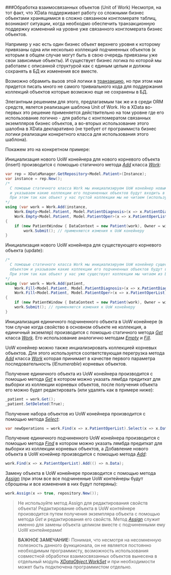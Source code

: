 ###Обработка взаимосвязанных объектов (Unit of Work)
Несмотря, на тот факт, что XData поддерживает работу со сложными бизнес объектами хранящимися в сложно связанном конгломерате таблиц, возникают ситуации, когда необходмо обеспечить транзакционную поддержку изменений на уровне уже связанного конгломерата бизнес объектов. 

Например у нас есть один бизнес объект верхнего уровня к которому привязаны одна или несколько коллекций подчиненных объектов (к которым в общем случае могут быть в свою очередь привязаны уже свои зависимые объекты). И существует бизнес логика по которой мы работаем с описанной структурой как с единым целым и должны сохранять в БД их изменения все вместе.

Возможно обрамить вызов этой логики в [транзакцию](./tips_and_tricks.md#Управление-транзакциями), но при этом нам придется писать много не самого тривиального кода для поддержания коллекций объектов которые возможно еще не сохранены в БД.

Элегантным решением для этого, предлагаемым так же и в среди ORM средств, явлется реализация шаблона Unit of Work. Но в XData во-первых это решение применяется действительно на том уровне где его использование логично - для работы с конгломератом связанных экземпляров бизнес объектов, а во-вторых использование этого шалобна в XData декларативно (не требует от программиста бизнес логики реализации конкретного класса для использования этого шаблона).

Покажем это на конкретном примере:

Инициализация нового UoW конейнера для нового корневого объекта (insert) производится с помощью статичного метода [*Add*](https://htmlpreview.github.io/?https://raw.githubusercontent.com/mickfierte/XData/master/docs/doc/Contents/5/335.html) класса [*Work*](https://htmlpreview.github.io/?https://raw.githubusercontent.com/mickfierte/XData/master/docs/doc/Contents/5/323.html):
```csharp
var rep = XDataManager.GetRepository<Model.Patient>(Instance);
var instance = rep.New();
/* 
  С помошью статичного класса Work мы инициализируем UoW конейнер новым корневым объектом 
  и указываем какие коллекции его подчиненных объектов будут входить в UoW конейнер
  При этом так как объект у нас пустой коллекции мы не читаем (используем Work.Empty)
*/
using (var work = Work.Add(instance, 
    Work.Empty<Model.Patient, Model.PatientDiagnosis>(x => x.PatientDiagnosisList),
    Work.Empty<Model.Patient, Model.PatientOper>(x => x.PatientOperList)))
{
    if (new PatientWindow { DataContext = new Patient(work), Owner = window }.ShowDialog() == true)
        work.Submit(); // применяются измения к UoW конейнеру
}
```

Инициализация нового UoW конейнера для существующего корневого объекта (update):
```csharp
/* 
  С помошью статичного класса Work мы инициализируем UoW конейнер существующим корневым 
  объектом и указываем какие коллекции его подчиненных объектов будут входить в UoW конейнер
  При этом так как объект у нас уже существует коллекции мы читаем из БД (используем Work.Fill)
*/
using (var work = Work.Add(patient, 
    Work.Fill<Model.Patient, Model.PatientDiagnosis>(x => x.PatientDiagnosisList),
    Work.Fill<Model.Patient, Model.PatientOper>(x => x.PatientOperList)))
{
    if (new PatientWindow { DataContext = new Patient(work), Owner = window }.ShowDialog() != true) return;
    work.Submit(); // применяются измения к UoW конейнеру
}
```

Инициализация единичного подчиненного объекта в UoW конейнере (в том случае когда свойство в основном объекте не коллекция, а единичный экземляр) производится с помощью статичного метода [*Get*](https://htmlpreview.github.io/?https://raw.githubusercontent.com/mickfierte/XData/master/docs/doc/Contents/5/338.html) класса [*Work*](https://htmlpreview.github.io/?https://raw.githubusercontent.com/mickfierte/XData/master/docs/doc/Contents/5/323.html). Его использование аналогично методам [*Empty*](https://htmlpreview.github.io/?https://raw.githubusercontent.com/mickfierte/XData/master/docs/doc/Contents/5/336.html) и [*Fill*](https://htmlpreview.github.io/?https://raw.githubusercontent.com/mickfierte/XData/master/docs/doc/Contents/5/337.html).

UoW конейнер можно также инциализировать коллекцией корневых объектов. Для этого используется соответствующая перегрузка метода [*Add*](https://htmlpreview.github.io/?https://raw.githubusercontent.com/mickfierte/XData/master/docs/doc/Contents/5/340.html) класса [*Work*](https://htmlpreview.github.io/?https://raw.githubusercontent.com/mickfierte/XData/master/docs/doc/Contents/5/323.html) которая принимает в качестве первого параметра последовательность (*IEnumerable*) корневых объектов.

Получение единичного объекта из UoW конейнера производится с помощью метода [*Get*](https://htmlpreview.github.io/?https://raw.githubusercontent.com/mickfierte/XData/master/docs/doc/Contents/5/354.html) в котором можно указать лямбда предиткат для выборки из коллекции корневых объектов, после получения объекта его можно будет редактировать (или удалять как в примере ниже):
```csharp
_patient = work.Get();
_patient.SetDeleted(True);
```

Получение набора объектов из UoW конейнера производится с помощью метода [*Select*](https://htmlpreview.github.io/?https://raw.githubusercontent.com/mickfierte/XData/master/docs/doc/Contents/5/358.html):
```csharp
var newOperations = work.Find(x => x.PatientOperList).Select(x => x.Date > startDate);
```

Получение единичного подчиненного UoW конейнера производится с помощью метода [*Find*](https://htmlpreview.github.io/?https://raw.githubusercontent.com/mickfierte/XData/master/docs/doc/Contents/5/352.html) в котором можно указать лямбда предиткат для выборки из коллекции корневых объектов, а Добавление нового объекта в UoW конейнер производится с помощью метода [*Add*](https://htmlpreview.github.io/?https://raw.githubusercontent.com/mickfierte/XData/master/docs/doc/Contents/5/348.html):
```csharp
work.Find(x => x.PatientOperList).Add(() => n.Data);
```

Замену объекта в UoW конейнере производится с помощью метода [*Assign*](https://htmlpreview.github.io/?https://raw.githubusercontent.com/mickfierte/XData/master/docs/doc/Contents/5/350.html) (при этом все все подчиненные UoW контейнеры будут сброшены и все изменения в них будут потеряны):
```csharp
work.Assign(x => true, repository.New());
```

>Не используйте метод Assign для редактирования свойств объекта! Редактирование объекта в UoW контейнере производится путем получения экземпляра объекта с помощью метода *Get* и редактирования его свойств. Метод [*Assign*](https://htmlpreview.github.io/?https://raw.githubusercontent.com/mickfierte/XData/master/docs/doc/Contents/5/350.html) служит именно для замены объекта целиком вместе с подчиненными ему UoW контейнерами!

<!-- -->
>**ВАЖНОЕ ЗАМЕЧАНИЕ:** Понимая, что несмотря на несомненную полезность данного функционала, он не является постоянно необходимым программисту, возможность использования совместной обработки взаимосвязанных объектов вынесена в отдельный модуль [*XDataObject.WorkSet*](https://htmlpreview.github.io/?https://raw.githubusercontent.com/mickfierte/XData/master/docs/doc/Contents/1/3.html) и при необходимости может быть подключена программистом отдельно.
